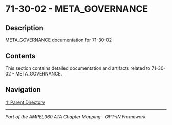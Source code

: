 # 71-30-02 - META_GOVERNANCE

## Description

META_GOVERNANCE documentation for 71-30-02

## Contents

This section contains detailed documentation and artifacts related to 71-30-02 - META_GOVERNANCE.

## Navigation

[↑ Parent Directory](../README.md)

---

*Part of the AMPEL360 ATA Chapter Mapping - OPT-IN Framework*
